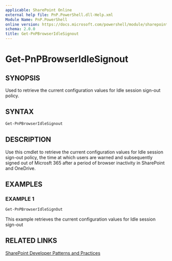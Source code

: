 ```yaml
---
applicable: SharePoint Online
external help file: PnP.PowerShell.dll-Help.xml
Module Name: PnP.PowerShell
online version: https://docs.microsoft.com/powershell/module/sharepoint-pnp/get-pnpbrowseridlesignout
schema: 2.0.0
title: Get-PnPBrowserIdleSignout
---
```


# Get-PnPBrowserIdleSignout

## SYNOPSIS
Used to retrieve the current configuration values for Idle session sign-out policy.

## SYNTAX

```powershell
Get-PnPBrowserIdleSignout
```

## DESCRIPTION
Use this cmdlet to retrieve the current configuration values for Idle session sign-out policy, the time at which users are warned and subsequently signed out of Microsft 365 after a period of browser inactivity in SharePoint and OneDrive.

## EXAMPLES

### EXAMPLE 1
```powershell
Get-PnPBrowserIdleSignOut
```
This example retrieves the current configuration values for Idle session sign-out

## RELATED LINKS

[SharePoint Developer Patterns and Practices](https://aka.ms/sppnp)